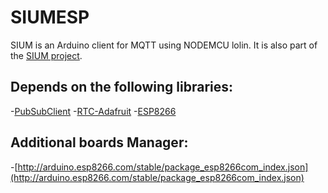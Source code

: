 # SIUMESP

SIUM is an Arduino client for MQTT using NODEMCU lolin. It is also part of the [SIUM project](https://github.com/isaacNuflo/SIUMDAO).

## Depends on the following libraries:
-[PubSubClient](https://github.com/knolleary/pubsubclient)
-[RTC-Adafruit](https://github.com/adafruit/RTClib)
-[ESP8266](https://github.com/esp8266/Arduino)

## Additional boards Manager:
-[http://arduino.esp8266.com/stable/package_esp8266com_index.json](http://arduino.esp8266.com/stable/package_esp8266com_index.json)
